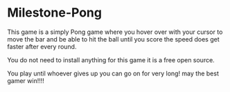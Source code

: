 # Milestone-Pong
This game is a simply Pong game where you hover over with your cursor to move the bar and be able to hit the ball until you score the speed does get faster after every round.

You do not need to install anything for this game it is a free open source.

You play until whoever gives up you can go on for very long! may the best gamer win!!!!
